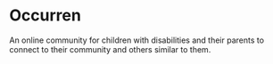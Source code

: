 # Occurren
An online community for children with disabilities and their parents to connect to their community and others similar to them.
